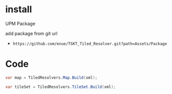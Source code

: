 # install

UPM Package

add package from git url

+ `https://github.com/enue/TSKT_Tiled_Resolver.git?path=Assets/Package`

# Code

```cs
var map = TiledResolvers.Map.Build(xml);
```

```cs
var tileSet = TiledResolvers.TileSet.Build(xml);
```

